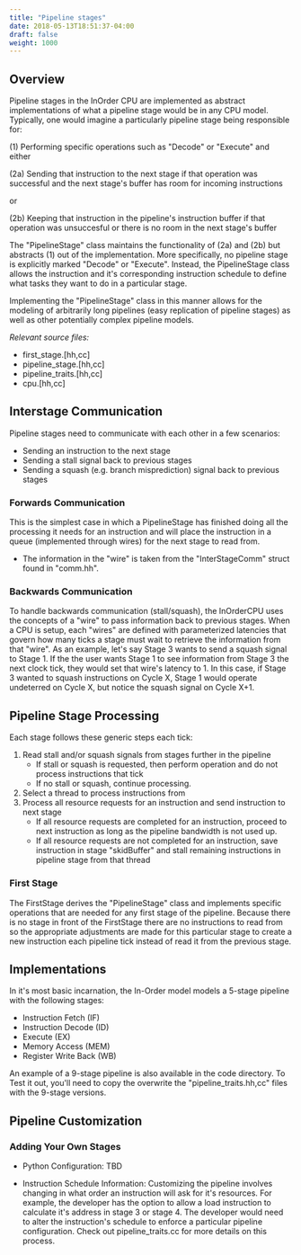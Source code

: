 ```yaml
---
title: "Pipeline stages"
date: 2018-05-13T18:51:37-04:00
draft: false
weight: 1000
---
```


## Overview

Pipeline stages in the InOrder CPU are implemented as abstract
implementations of what a pipeline stage would be in any CPU model.
Typically, one would imagine a particularly pipeline stage being
responsible for:

(1) Performing specific operations such as "Decode" or "Execute" and
either

(2a) Sending that instruction to the next stage if that operation was
successful and the next stage's buffer has room for incoming
instructions

or

(2b) Keeping that instruction in the pipeline's instruction buffer if
that operation was unsuccesful or there is no room in the next stage's
buffer

The "PipelineStage" class maintains the functionality of (2a) and (2b)
but abstracts (1) out of the implementation. More specifically, no
pipeline stage is explicitly marked "Decode" or "Execute". Instead, the
PipelineStage class allows the instruction and it's corresponding
instruction schedule to define what tasks they want to do in a
particular stage.

Implementing the "PipelineStage" class in this manner allows for the
modeling of arbitrarily long pipelines (easy replication of pipeline
stages) as well as other potentially complex pipeline models.

*Relevant source files:*

  - first_stage.\[hh,cc\]
  - pipeline_stage.\[hh,cc\]
  - pipeline_traits.\[hh,cc\]
  - cpu.\[hh,cc\]

## Interstage Communication

Pipeline stages need to communicate with each other in a few scenarios:

  - Sending an instruction to the next stage
  - Sending a stall signal back to previous stages
  - Sending a squash (e.g. branch misprediction) signal back to previous
    stages

### Forwards Communication

This is the simplest case in which a PipelineStage has finished doing
all the processing it needs for an instruction and will place the
instruction in a queue (implemented through wires) for the next stage to
read from.

  - The information in the "wire" is taken from the "InterStageComm"
    struct found in "comm.hh".

### Backwards Communication

To handle backwards communication (stall/squash), the InOrderCPU uses
the concepts of a "wire" to pass information back to previous stages.
When a CPU is setup, each "wires" are defined with parameterized
latencies that govern how many ticks a stage must wait to retrieve the
information from that "wire". As an example, let's say Stage 3 wants to
send a squash signal to Stage 1. If the the user wants Stage 1 to see
information from Stage 3 the next clock tick, they would set that wire's
latency to 1. In this case, if Stage 3 wanted to squash instructions on
Cycle X, Stage 1 would operate undeterred on Cycle X, but notice the
squash signal on Cycle X+1.

## Pipeline Stage Processing

Each stage follows these generic steps each tick:

1.  Read stall and/or squash signals from stages further in the pipeline
      - If stall or squash is requested, then perform operation and do
        not process instructions that tick
      - If no stall or squash, continue processing.
2.  Select a thread to process instructions from
3.  Process all resource requests for an instruction and send
    instruction to next stage
      - If all resource requests are completed for an instruction,
        proceed to next instruction as long as the pipeline bandwidth is
        not used up.
      - If all resource requests are not completed for an instruction,
        save instruction in stage "skidBuffer" and stall remaining
        instructions in pipeline stage from that thread

### First Stage

The FirstStage derives the "PipelineStage" class and implements specific
operations that are needed for any first stage of the pipeline. Because
there is no stage in front of the FirstStage there are no instructions
to read from so the appropriate adjustments are made for this particular
stage to create a new instruction each pipeline tick instead of read it
from the previous stage.

## Implementations

In it's most basic incarnation, the In-Order model models a 5-stage
pipeline with the following stages:

  - Instruction Fetch (IF)
  - Instruction Decode (ID)
  - Execute (EX)
  - Memory Access (MEM)
  - Register Write Back (WB)

An example of a 9-stage pipeline is also available in the code
directory. To Test it out, you'll need to copy the overwrite the
"pipeline_traits.hh,cc" files with the 9-stage versions.

## Pipeline Customization

### Adding Your Own Stages

  - Python Configuration: TBD

<!-- end list -->

  - Instruction Schedule Information: Customizing the pipeline involves
    changing in what order an instruction will ask for it's resources.
    For example, the developer has the option to allow a load
    instruction to calculate it's address in stage 3 or stage 4. The
    developer would need to alter the instruction's schedule to enforce
    a particular pipeline configuration. Check out pipeline_traits.cc
    for more details on this process.

